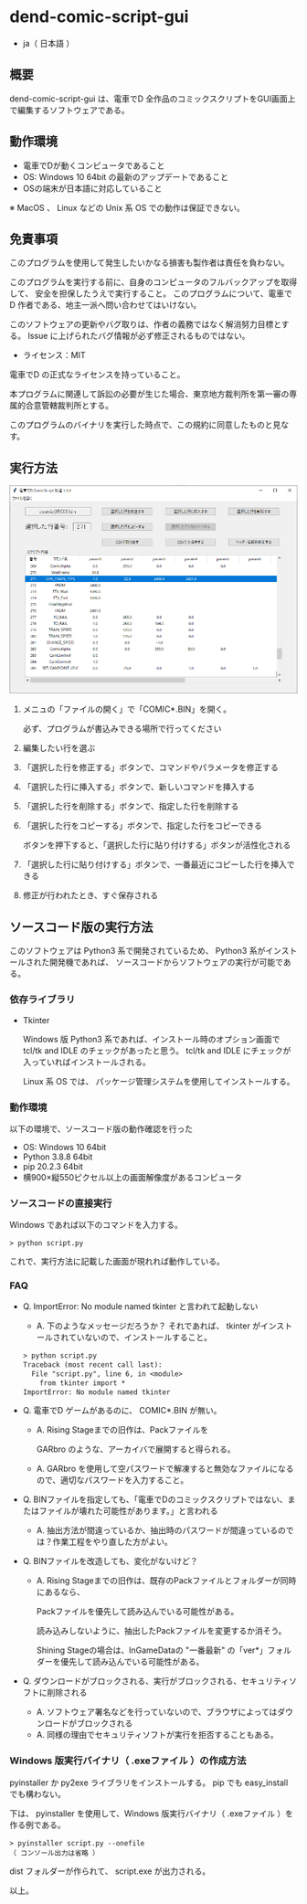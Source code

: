 # dend-comic-script-gui

* ja（ 日本語 ）

## 概要

dend-comic-script-gui は、電車でD 全作品のコミックスクリプトをGUI画面上で編集するソフトウェアである。

## 動作環境

* 電車でDが動くコンピュータであること
* OS: Windows 10 64bit の最新のアップデートであること
* OSの端末が日本語に対応していること

※ MacOS 、 Linux などの Unix 系 OS での動作は保証できない。


## 免責事項

このプログラムを使用して発生したいかなる損害も製作者は責任を負わない。

このプログラムを実行する前に、自身のコンピュータのフルバックアップを取得して、
安全を担保したうえで実行すること。
このプログラムについて、電車でD 作者である、地主一派へ問い合わせてはいけない。

このソフトウェアの更新やバグ取りは、作者の義務ではなく解消努力目標とする。
Issue に上げられたバグ情報が必ず修正されるものではない。

* ライセンス：MIT

電車でD の正式なライセンスを持っていること。

本プログラムに関連して訴訟の必要が生じた場合、東京地方裁判所を第一審の専属的合意管轄裁判所とする。

このプログラムのバイナリを実行した時点で、この規約に同意したものと見なす。


## 実行方法

![title](https://github.com/khttemp/dend-comic-script-gui/blob/main/image/title.png)

1. メニュの「ファイルの開く」で「COMIC*.BIN」を開く。

    必ず、プログラムが書込みできる場所で行ってください

2. 編集したい行を選ぶ

3. 「選択した行を修正する」ボタンで、コマンドやパラメータを修正する

4. 「選択した行に挿入する」ボタンで、新しいコマンドを挿入する

5. 「選択した行を削除する」ボタンで、指定した行を削除する

6. 「選択した行をコピーする」ボタンで、指定した行をコピーできる

    ボタンを押下すると、「選択した行に貼り付けする」ボタンが活性化される

7. 「選択した行に貼り付けする」ボタンで、一番最近にコピーした行を挿入できる

8. 修正が行われたとき、すぐ保存される

## ソースコード版の実行方法

このソフトウェアは Python3 系で開発されているため、 Python3 系がインストールされた開発機であれば、
ソースコードからソフトウェアの実行が可能である。


### 依存ライブラリ

* Tkinter

  Windows 版 Python3 系であれば、インストール時のオプション画面で tcl/tk and IDLE のチェックがあったと思う。
  tcl/tk and IDLE にチェックが入っていればインストールされる。
  
  Linux 系 OS では、 パッケージ管理システムを使用してインストールする。

### 動作環境

以下の環境で、ソースコード版の動作確認を行った

* OS: Windows 10 64bit
* Python 3.8.8 64bit
* pip 20.2.3 64bit
* 横900×縦550ピクセル以上の画面解像度があるコンピュータ

### ソースコードの直接実行

Windows であれば以下のコマンドを入力する。


````
> python script.py
````

これで、実行方法に記載した画面が現れれば動作している。


### FAQ

* Q. ImportError: No module named tkinter と言われて起動しない

  * A. 下のようなメッセージだろうか？ それであれば、 tkinter がインストールされていないので、インストールすること。
  
  ````
  > python script.py
  Traceback (most recent call last):
    File "script.py", line 6, in <module>
      from tkinter import *
  ImportError: No module named tkinter
  ````


* Q. 電車でD ゲームがあるのに、 COMIC*.BIN が無い。 
  
  * A. Rising Stageまでの旧作は、Packファイルを

    GARbro のような、アーカイバで展開すると得られる。

  * A. GARbro を使用して空パスワードで解凍すると無効なファイルになるので、適切なパスワードを入力すること。


* Q. BINファイルを指定しても、「電車でDのコミックスクリプトではない、またはファイルが壊れた可能性があります。」と言われる

  * A. 抽出方法が間違っているか、抽出時のパスワードが間違っているのでは？作業工程をやり直した方がよい。

* Q. BINファイルを改造しても、変化がないけど？

  * A. Rising Stageまでの旧作は、既存のPackファイルとフォルダーが同時にあるなら、

    Packファイルを優先して読み込んでいる可能性がある。

    読み込みしないように、抽出したPackファイルを変更するか消そう。

    Shining Stageの場合は、InGameDataの "一番最新" の「ver*」フォルダーを優先して読み込んでいる可能性がある。

* Q. ダウンロードがブロックされる、実行がブロックされる、セキュリティソフトに削除される

  * A. ソフトウェア署名などを行っていないので、ブラウザによってはダウンロードがブロックされる
  * A. 同様の理由でセキュリティソフトが実行を拒否することもある。



### Windows 版実行バイナリ（ .exeファイル ）の作成方法

pyinstaller か py2exe ライブラリをインストールする。 pip でも  easy_install  でも構わない。

下は、 pyinstaller を使用して、Windows 版実行バイナリ（ .exeファイル ）を作る例である。

````
> pyinstaller script.py --onefile
（ コンソール出力は省略 ）
````

dist フォルダーが作られて、 script.exe が出力される。


以上。